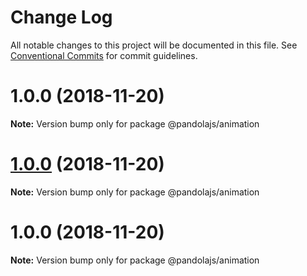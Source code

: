 # Change Log

All notable changes to this project will be documented in this file.
See [Conventional Commits](https://conventionalcommits.org) for commit guidelines.

# 1.0.0 (2018-11-20)

**Note:** Version bump only for package @pandolajs/animation





# [1.0.0](https://github.com/dancon/animation.js/compare/@pandolajs/animation@1.0.0...@pandolajs/animation@1.0.0) (2018-11-20)

**Note:** Version bump only for package @pandolajs/animation





# 1.0.0 (2018-11-20)

**Note:** Version bump only for package @pandolajs/animation
